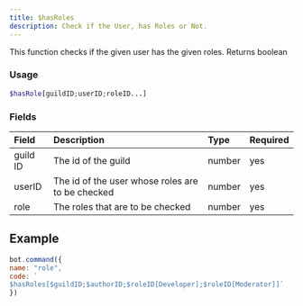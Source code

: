 ```yaml
---
title: $hasRoles
description: Check if the User, has Roles or Not.
---
```


This function checks if the given user has the given roles. Returns boolean

### Usage
```php
$hasRole[guildID;userID;roleID...]
```


### Fields

| Field | Description | Type | Required |
| :--- | :--- | :--- | :--- |
| guild ID | The id of the guild | number | yes |
| userID | The id of the user whose roles are to be checked | number | yes |
| role | The roles that are to be checked | number | yes |

## Example

```javascript
bot.command({
name: "role", 
code: `
$hasRoles[$guildID;$authorID;$roleID[Developer];$roleID[Moderator]]`
})
```

